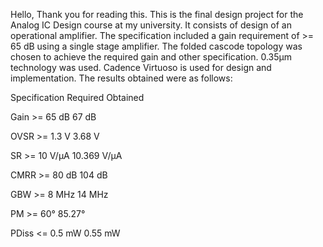 Hello, 
Thank you for reading this. This is the final design project for the Analog IC Design course at my university. It consists of design of an operational amplifier. The specification included a gain requirement of >= 65 dB using a single stage amplifier. The folded cascode topology was chosen to achieve the required gain and other specification. 0.35µm technology was used. Cadence Virtuoso is used for design and implementation. The results obtained were as follows:


Specification	                     Required	                  Obtained

   Gain 	                         >= 65 dB	                   67 dB
   
   OVSR	                          >= 1.3 V                     3.68 V

   SR	                           >= 10 V/µA	                 10.369 V/µA                
         
   CMRR	                          >= 80 dB	                   104 dB
	
   GBW	                          >= 8 MHz	                   14 MHz

   PM	                             >= 60°	                     85.27°

   PDiss                         <= 0.5 mW	                  0.55 mW










	


